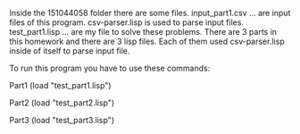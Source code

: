 Inside the 151044058 folder there are some files. input_part1.csv ... are input files of this program. csv-parser.lisp is used to parse input files. test_part1.lisp ... are my file to solve these problems. There are 3 parts in this homework and there are 3 lisp files. Each of them used csv-parser.lisp inside of itself to parse input file.

To run this program you have to use these commands:

Part1 (load "test_part1.lisp")

Part2 (load "test_part2.lisp")

Part3 (load "test_part3.lisp")
